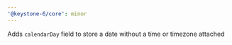 ```yaml
---
'@keystone-6/core': minor
---
```


Adds `calendarDay` field to store a date without a time or timezone attached
